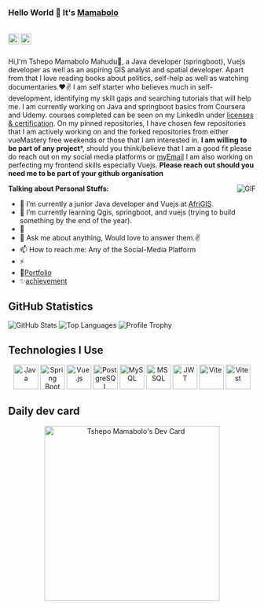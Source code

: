 ### Hello World 👋 It's [Mamabolo](https://github.com/MamaboloGtub/MamaboloGtub)

<br/>


<a href="https://twitter.com/modifemamabolo" target="_blank">
<img align="left" alt="Saket Prag | Twitter" width="22px" src="https://cdn.jsdelivr.net/npm/simple-icons@v3/icons/twitter.svg" />
</a>
<a href="https://www.linkedin.com/in/tshepo-mamabolo-mahudu-7ab12333" target="_blank">
<img align="left" alt="Saket Prag" width="22px" src="https://cdn.jsdelivr.net/npm/simple-icons@v3/icons/linkedin.svg" />
</a>
<br />

<br />

Hi,I'm Tshepo Mamabolo Mahudu🙌, a Java developer (springboot), Vuejs developer as well as an aspiring GIS analyst and spatial developer. Apart from that I love reading books about politics, self-help as well as watching documentaries.❤✌
I am self starter who believes much in self-development,  identifying my skill gaps and searching tutorials that will help me.  I am currently working on Java and springboot basics from Coursera and Udemy.
courses completed can be seen on my LinkedIn under [licenses & certification](https://www.linkedin.com/in/tshepo-mamabolo-mahudu-7ab12333/details/certifications/).
On my pinned repositories, I have chosen few repositories that I am actively working on and the forked repositories from either vueMastery free weekends or those that I am interested in.
**I am willing to be part of any project***,  should you think/believe that I am a good fit please do reach out on my social media platforms or [myEmail](mailto:tmmmmadi@gmail.com)
I am also working on perfecting my frontend skills especially Vuejs.  **Please reach out should you need me to be part of your github organisation**

<img align="right" alt="GIF" src="https://media.giphy.com/media/USV0ym3bVWQJJmNu3N/giphy.gif" />


**Talking about Personal Stuffs:**

- 🔭 I’m currently a junior Java developer and Vuejs at [AfriGIS](www.afrigis.co.za).
- 🌱 I’m currently learning Qgis, springboot, and vuejs (trying to build something by the end of the year).
- 👯 
- 💬 Ask me about anything, Would love to answer them.✌
- 📫 How to reach me: Any of the Social-Media Platform 
- ⚡ 
- 📝[Portfolio](https://github.com/MamaboloGtub/MamaboloGtub)
- ✨[achievement](https://github.com/MamaboloGtub?tab=achievements)


## GitHub Statistics

![GitHub Stats](https://github-readme-stats.vercel.app/api?username=MamaboloGtub&show_icons=true&theme=radical)
![Top Languages](https://github-readme-stats.vercel.app/api/top-langs/?username=MamaboloGtub&layout=compact&theme=radical)
![Profile Trophy](https://github-profile-trophy.vercel.app/?username=MamaboloGtub&theme=radical)

## Technologies I Use

<div align="center">
    <img src="https://cdn.jsdelivr.net/gh/devicons/devicon/icons/java/java-original.svg" alt="Java" width="50" height="50"/>
    <img src="https://cdn.jsdelivr.net/gh/devicons/devicon/icons/spring/spring-original.svg" alt="Spring Boot" width="50" height="50"/>
    <img src="https://cdn.jsdelivr.net/gh/devicons/devicon/icons/vuejs/vuejs-original.svg" alt="Vue.js" width="50" height="50"/>
    <img src="https://cdn.jsdelivr.net/gh/devicons/devicon/icons/postgresql/postgresql-original.svg" alt="PostgreSQL" width="50" height="50"/>
    <img src="https://cdn.jsdelivr.net/gh/devicons/devicon/icons/mysql/mysql-original.svg" alt="MySQL" width="50" height="50"/>
    <img src="https://cdn.jsdelivr.net/gh/devicons/devicon/icons/microsoftsqlserver/microsoftsqlserver-plain.svg" alt="MS SQL" width="50" height="50"/>
    <img src="https://cdn.jsdelivr.net/gh/devicons/devicon/icons/jwt/jwt-plain.svg" alt="JWT" width="50" height="50"/>
    <img src="https://cdn.jsdelivr.net/gh/devicons/devicon/icons/vite/vite-original.svg" alt="Vite" width="50" height="50"/>
    <img src="https://cdn.jsdelivr.net/gh/devicons/devicon/icons/vitest/vitest-plain.svg" alt="Vitest" width="50" height="50"/>
</div>

## Daily dev card

<div align="center">
    <a href="https://app.daily.dev/tshepomamabolo"><img src="https://api.daily.dev/devcards/v2/fRhwc2ioUJt3D2W76LGUZ.png?r=2lx" width="356" alt="Tshepo Mamabolo's Dev Card"/></a>
</div>
